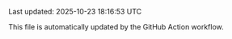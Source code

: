 Last updated: 2025-10-23 18:16:53 UTC

This file is automatically updated by the GitHub Action workflow.
